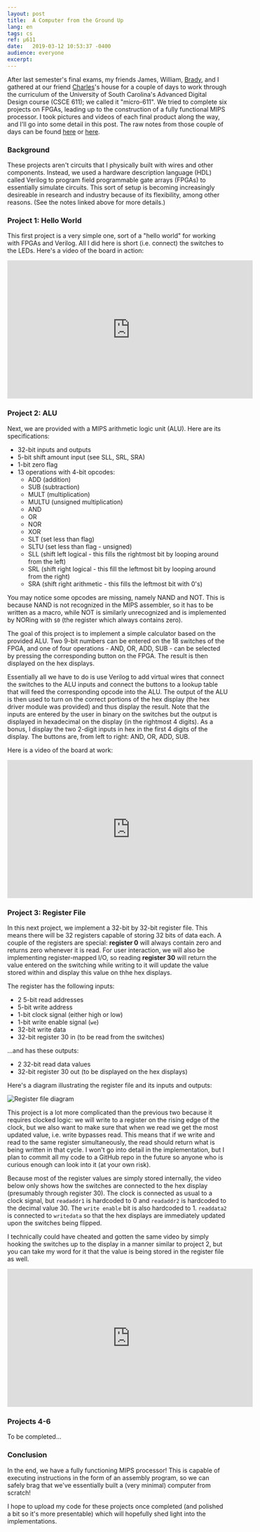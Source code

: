 ```yaml
---
layout:	post
title:	A Computer from the Ground Up
lang: en
tags: cs
ref: µ611
date:	2019-03-12 10:53:37 -0400
audience: everyone
excerpt:
---
```


<!--This project is in a similar vein to the [previous post of the same name](../../../2018/11/30/A-Computer-from-the-Ground-Up.html), but a little less fine-grained and more abstracted.  -->

After last semester's final exams, my friends James, William, [Brady](http://arsmachina.net/), and I gathered at our friend [Charles](http://cdaniels.net)'s house for a couple of days to work through the curriculum of the University of South Carolina's Advanced Digital Design course (CSCE 611); we called it "micro-611". We tried to complete six projects on FPGAs, leading up to the construction of a fully functional MIPS processor. I took pictures and videos of each final product along the way, and I'll go into some detail in this post. The raw notes from those couple of days can be found [here](https://github.com/nglaeser/Notes/tree/master/µ611) or [here](https://keybase.pub/nglaeser/Notes/µ611/).

### Background

<!--Unlike the [previous post of the same name](../../../2018/11/30/A-Computer-from-the-Ground-Up.html),-->
These projects aren't circuits that I physically built with wires and other components. Instead, we used a hardware description language (HDL) called Verilog to program field programmable gate arrays (FPGAs) to essentially simulate circuits. This sort of setup is becoming increasingly desireable in research and industry because of its flexibility, among other reasons. (See the notes linked above for more details.)

### Project 1: Hello World

This first project is a very simple one, sort of a "hello world" for working with FPGAs and Verilog. All I did here is short (i.e. connect) the switches to the LEDs. Here's a video of  the board in action:  

<iframe width="560" height="315" src="https://www.youtube.com/embed/5FJbOU_lwMo" frameborder="0" allow="accelerometer; autoplay; encrypted-media; gyroscope; picture-in-picture" allowfullscreen></iframe>

### Project 2: ALU

Next, we are provided with a MIPS arithmetic logic unit (ALU). Here are its specifications:  

* 32-bit inputs and outputs
* 5-bit shift amount input (see SLL, SRL, SRA)
* 1-bit zero flag
* 13 operations with 4-bit opcodes:
    * ADD (addition)
    * SUB (subtraction)
    * MULT (multiplication)
    * MULTU (unsigned multiplication)
    * AND
    * OR
    * NOR
    * XOR
    * SLT (set less than flag)
    * SLTU (set less than flag - unsigned)
    * SLL (shift left logical - this fills the rightmost bit by looping around from the left)
    * SRL (shift right logical - this fill the leftmost bit by looping around from the right)
    * SRA (shift right arithmetic - this fills the leftmost bit with 0's)

You may notice some opcodes are missing, namely NAND and NOT. This is because NAND is not recognized in the MIPS assembler, so it has to be written as a macro, while NOT is similarly unrecognized and is implemented by NORing with `$0` (the register which always contains zero).

The goal of this project is to implement a simple calculator based on the provided ALU. Two 9-bit numbers can be entered on the 18 switches of the FPGA, and one of four operations - AND, OR, ADD, SUB - can be selected by pressing the corresponding button on the FPGA. The result is then displayed on the hex displays. 

Essentially all we have to do is use Verilog to add virtual wires that connect the switches to the ALU inputs and connect the buttons to a lookup table that will feed the corresponding opcode into the ALU. The output of the ALU is then used to turn on the correct portions of the hex display (the hex driver module was provided) and thus display the result. Note that the inputs are entered by the user in binary on the switches but the output is displayed in hexadecimal on the display (in the rightmost 4 digits). As a bonus, I display the two 2-digit inputs in hex in the first 4 digits of the display. The buttons are, from left to right: AND, OR, ADD, SUB.

Here is a video of the board at work:  

<iframe width="560" height="315" src="https://www.youtube.com/embed/LoMJWjJhTDY" frameborder="0" allow="accelerometer; autoplay; encrypted-media; gyroscope; picture-in-picture" allowfullscreen></iframe>

### Project 3: Register File

In this next project, we implement a 32-bit by 32-bit register file. This means there will be 32 registers capable of storing 32 bits of data each. A couple of the registers are special: **register 0** will always contain zero and returns zero whenever it is read. For user interaction, we will also be implementing register-mapped I/O, so reading **register 30** will return the value entered on the switching while writing to it will update the value stored within and display this value on thhe hex displays. 

The register has the following inputs:  

* 2 5-bit read addresses
* 5-bit write address
* 1-bit clock signal (either high or low)
* 1-bit write enable signal (`we`)
* 32-bit write data
* 32-bit register 30 in (to be read from the switches)

...and has these outputs:  

* 2 32-bit read data values
* 32-bit register 30 out (to be displayed on the hex displays)

Here's a diagram illustrating the register file and its inputs and outputs:  

![Register file diagram](../../../files/blog/µ611/Project3-diagram.png)

This project is a lot more complicated than the previous two because it requires clocked logic: we will write to a register on the rising edge of the clock, but we also want to make sure that when we read we get the most updated value, i.e. write bypasses read. This means that if we write and read to the same register simultaneously, the read should return what is being written in that cycle. I won't go into detail in the implementation, but I plan to commit all my code to a GitHub repo in the future so anyone who is curious enough can look into it (at your own risk).

Because most of the register values are simply stored internally, the video below only shows how the switches are connected to the hex display (presumably through register 30). The clock is connected as usual to a clock signal, but `readaddr1` is hardcoded to 0 and `readaddr2` is hardcoded to the decimal value 30. The `write enable` bit is also hardcoded to 1. `readdata2` is connected to `writedata` so that the hex displays are immediately updated upon the switches being flipped. 

I technically could have cheated and gotten the same video by simply hooking the switches up to the display in a manner similar to project 2, but you can take my word for it that the value is being stored in the register file as well.

<iframe width="560" height="315" src="https://www.youtube.com/embed/s_PDMpJLWFQ" frameborder="0" allow="accelerometer; autoplay; encrypted-media; gyroscope; picture-in-picture" allowfullscreen></iframe>

### Projects 4-6

To be completed...

### Conclusion

In the end, we have a fully functioning MIPS processor! This is capable of executing instructions in the form of an assembly program, so we can safely brag that we've essentially built a (very minimal) computer from scratch!

<!--I didn't go into much of the nitty gritty detail here, so if you're confused, don't worry - check out [my more detailed post](../../../2018/11/30/A-Computer-from-the-Ground-Up.html), which aims to explain the inner workings of computers starting from essentially zero knowledge.--> I hope to upload my code for these projects once completed (and polished a bit so it's more presentable) which will hopefully shed light into the implementations.
